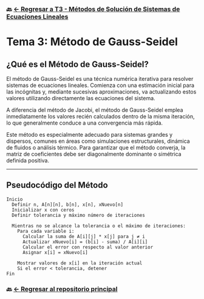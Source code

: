 ### 🔙 [← Regresar a T3 - Métodos de Solución de Sistemas de Ecuaciones Lineales](https://github.com/ANTONY2812/M-todosNum-ricosLalo/tree/main/T3%20-%20M%C3%A9todos%20de%20Soluci%C3%B3n%20de%20Sistemas%20de%20Ecuaciones%20Lineales)

#  Tema 3: Método de Gauss-Seidel

##  ¿Qué es el Método de Gauss-Seidel?

El método de Gauss-Seidel es una técnica numérica iterativa para resolver sistemas de ecuaciones lineales. Comienza con una estimación inicial para las incógnitas y, mediante sucesivas aproximaciones, va actualizando estos valores utilizando directamente las ecuaciones del sistema.

A diferencia del método de Jacobi, el método de Gauss-Seidel emplea inmediatamente los valores recién calculados dentro de la misma iteración, lo que generalmente conduce a una convergencia más rápida.

Este método es especialmente adecuado para sistemas grandes y dispersos, comunes en áreas como simulaciones estructurales, dinámica de fluidos o análisis térmico. Para garantizar que el método converja, la matriz de coeficientes debe ser diagonalmente dominante o simétrica definida positiva.

---

##  Pseudocódigo del Método

```plaintext
Inicio
  Definir n, A[n][n], b[n], x[n], xNuevo[n]
  Inicializar x con ceros
  Definir tolerancia y máximo número de iteraciones

  Mientras no se alcance la tolerancia o el máximo de iteraciones:
    Para cada variable i:
      Calcular la suma de A[i][j] * x[j] para j ≠ i
      Actualizar xNuevo[i] = (b[i] - suma) / A[i][i]
      Calcular el error con respecto al valor anterior
      Asignar x[i] = xNuevo[i]

    Mostrar valores de x[i] en la iteración actual
    Si el error < tolerancia, detener
Fin
```

### 🔙 [← Regresar al repositorio principal](https://github.com/ANTONY2812/M-todosNum-ricosLalo)
